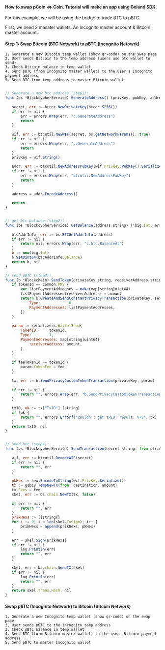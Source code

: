 #### How to swap pCoin <=> Coin. Tutorial will make an app using Goland SDK.

For this example, we will be using the bridge to trade BTC to pBTC.

First, we need 2 masater wallets. An Incognito master account & Bitcoin master account.

#### Step 1: Swap Bitcoin (BTC Network) to pBTC (Incognito Netowrk)

    1. Generate a new Bitcoin temp wallet (show qr-code) on the swap page
    2. User sends Bitcoin to the temp address (users use btc wallet to send)
    3. Check Bitcoin balance in temp wallet
    4. Send pBTC (from Incognito master wallet) to the user's Incognito payment address
    5. Send BTC from temp address to master Bitcoin wallet
    
```javascript
 
// Generate a new btc address (step1):
func (bs *BlockcypherService) GenerateAddress() (privKey, pubKey, address string, err error) {
 
   secret, err := btcec.NewPrivateKey(btcec.S256())
   if err != nil {
       err = errors.Wrap(err, "c.GenerateAddress")
       return
   }
 
   wif, err := btcutil.NewWIF(secret, bs.getNetworkParams(), true)
   if err != nil {
       err = errors.Wrap(err, "c.GenerateAddress")
       return
   }
   privKey = wif.String()
 
   addr, err := btcutil.NewAddressPubKey(wif.PrivKey.PubKey().SerializeCompressed(), bs.getNetworkParams())
   if err != nil {
       err = errors.Wrap(err, "btcutil.NewAddressPubKey")
       return
   }
 
   address = addr.EncodeAddress()
 
   return
}


// get btc balance (step2):
func (bs *BlockcypherService) GetBalance(address string) (*big.Int, error) {
 
   btcAddrInfo, err := bs.BTCGetAddrInfo(address)
   if err != nil {
       return nil, errors.Wrap(err, "c.btc.BalanceAt")
   }
   b := new(big.Int)
   b.SetUint64(btcAddrInfo.Balance)
   return b, nil
}

// send pBTC (step3):
func (b *Blockchain) SendToken(privateKey string, receiverAddress string, tokenId string, amount uint64, fee uint64, feeTokenId string) (string, error) {
   if tokenId == common.PRV {
       var listPaymentAddresses = make(map[string]uint64)
       listPaymentAddresses[receiverAddress] = amount
       return b.CreateAndSendConstantPrivacyTransaction(privateKey, serializers.WalletSend{
           Type:             0,
           PaymentAddresses: listPaymentAddresses,
       })
   }
 
   param := serializers.WalletSend{
       TokenID:     tokenId,
       Type:        1,
       PaymentAddresses: map[string]uint64{
           receiverAddress: amount,
       },
   }
 
   if feeTokenId == tokenId {
       param.TokenFee = fee
   }
 
   tx, err := b.SendPrivacyCustomTokenTransaction(privateKey, param)
 
   if err != nil {
       return "", errors.Wrap(err, "b.SendPrivacyCustomTokenTransaction")
   }
 
   txID, ok := tx["TxID"].(string)
   if !ok {
       return "", errors.Errorf("couldn't get txID: result: %+v", tx)
   }
   return txID, nil
}


// send btc (step4):
func (bs *BlockcypherService) SendTransaction(secret string, from string, destination string, amount int, fee int) (string, error) {
 
   wif, err := btcutil.DecodeWIF(secret)
   if err != nil {
       return "", err
   }
 
   pkHex := hex.EncodeToString(wif.PrivKey.Serialize())
   tx := gobcy.TempNewTX(from, destination, amount)
   tx.Fees = fee
   skel, err := bs.chain.NewTX(tx, false)
 
   if err != nil {
       return "", err
   }
   prikHexs := []string{}
   for i := 0; i < len(skel.ToSign); i++ {
       prikHexs = append(prikHexs, pkHex)
   }
 
   err = skel.Sign(prikHexs)
   if err != nil {
       log.Println(err)
       return "", err
   }
 
   skel, err = bs.chain.SendTX(skel)
   if err != nil {
       log.Println(err)
       return "", err
   }
   return skel.Trans.Hash, nil
}
```

#### Swap pBTC (Incognito Network) to Bitcoin (Bitcoin Network)

    1. Generate a new Incognito temp wallet (show qr-code) on the swap page
    2. User sends pBTC to the Incognito temp address
    3. Check pBTC balance in temp wallet
    4. Send BTC (form Bitcoin master wallet) to the users Bitcoin payment address
    5. Send pBTC to master Incognito wallet

